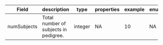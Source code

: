 |Field | description | type | properties | example | enum|
| ---| ---| ---| ---| ---| --- |
| numSubjects | Total number of subjects in pedigree. | integer | NA | 10 | NA|
